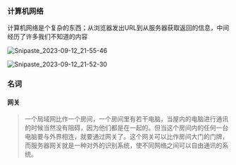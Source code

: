 ### 计算机网络

计算机网络是个复杂的东西；从浏览器发出URL到从服务器获取返回的信息，中间经历了许多我们不知道的内容

![Snipaste_2023-09-12_21-55-46](/Users/xieshuqiang/Documents/typora/网络是怎么连接的/imag/Snipaste_2023-09-12_21-55-46.png)



![Snipaste_2023-09-12_21-52-30](/Users/xieshuqiang/Documents/typora/网络是怎么连接的/imag/Snipaste_2023-09-12_21-52-30.png)

### 名词

#### 网关

> 一个局域网比作一个房间，一个房间里有若干电脑，当屋内的电脑进行通讯的时候当然没有阻碍，因为他们都是在一起的。但当这个房间内的任何一台电脑要与外界相连，就要通过网关了。这个网关可以比作房间大门的门牌，而服务器网关就是一种对外的识别系统，使不同网络之间可以自由通讯的系统。
